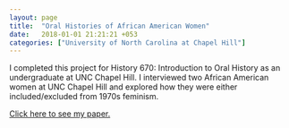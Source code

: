 ```yaml
---
layout: page
title:  "Oral Histories of African American Women"
date:   2018-01-01 21:21:21 +053
categories: ["University of North Carolina at Chapel Hill"]
---
```


I completed this project for History 670: Introduction to Oral History as an undergraduate at UNC Chapel Hill. I interviewed two African American women at UNC Chapel Hill and explored how they were either included/excluded from 1970s feminism.

[Click here to see my paper.](https://dunefsky.com/essay1.pdf)
